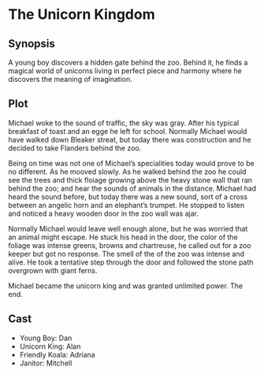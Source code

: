 # The Unicorn Kingdom

## Synopsis

A young boy discovers a hidden gate behind the zoo.
Behind it, he finds a magical world of unicorns living in perfect piece and harmony where he discovers the meaning of imagination.

## Plot

Michael woke to the sound of traffic, the sky was gray.
After his typical breakfast of toast and an egge he left for school.
Normally Michael would have walked down Bleaker streat, but today there was construction and he decided to take Flanders behind the zoo.

Being on time was not one of Michael’s specialities today would prove to be no different.
As he mooved slowly.
As he walked behind the zoo he could see the trees and thick floiage growing above the heavy stone wall that ran behind the zoo; and hear the sounds of animals in the distance.
Michael had heard the sound before, but today there was a new sound, sort of a cross between an angelic horn and an elephant’s trumpet.
He stopped to listen and noticed a heavy wooden door in the zoo wall was ajar.

Normally Michael would leave well enough alone, but he was worried that an animal might escape.
He stuck his head in the door, the color of the foliage was intense greens, browns and chartreuse, he called out for a zoo keeper but got no response.
The smell of the of the zoo was intense and alive.
He took a tentative step through the door and followed the stone path overgrown with giant ferns.

Michael became the unicorn king and was granted unlimited power.
The end.

## Cast

* Young Boy: Dan
* Unicorn King: Alan
* Friendly Koala: Adriana
* Janitor: Mitchell
